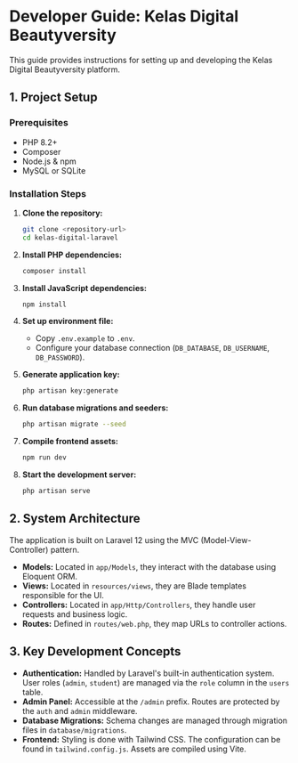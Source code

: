 # Developer Guide: Kelas Digital Beautyversity

This guide provides instructions for setting up and developing the Kelas Digital Beautyversity platform.

## 1. Project Setup

### Prerequisites
- PHP 8.2+
- Composer
- Node.js & npm
- MySQL or SQLite

### Installation Steps
1.  **Clone the repository:**
    ```bash
    git clone <repository-url>
    cd kelas-digital-laravel
    ```

2.  **Install PHP dependencies:**
    ```bash
    composer install
    ```

3.  **Install JavaScript dependencies:**
    ```bash
    npm install
    ```

4.  **Set up environment file:**
    - Copy `.env.example` to `.env`.
    - Configure your database connection (`DB_DATABASE`, `DB_USERNAME`, `DB_PASSWORD`).

5.  **Generate application key:**
    ```bash
    php artisan key:generate
    ```

6.  **Run database migrations and seeders:**
    ```bash
    php artisan migrate --seed
    ```

7.  **Compile frontend assets:**
    ```bash
    npm run dev
    ```

8.  **Start the development server:**
    ```bash
    php artisan serve
    ```

## 2. System Architecture
The application is built on Laravel 12 using the MVC (Model-View-Controller) pattern.

-   **Models:** Located in `app/Models`, they interact with the database using Eloquent ORM.
-   **Views:** Located in `resources/views`, they are Blade templates responsible for the UI.
-   **Controllers:** Located in `app/Http/Controllers`, they handle user requests and business logic.
-   **Routes:** Defined in `routes/web.php`, they map URLs to controller actions.

## 3. Key Development Concepts

-   **Authentication:** Handled by Laravel's built-in authentication system. User roles (`admin`, `student`) are managed via the `role` column in the `users` table.
-   **Admin Panel:** Accessible at the `/admin` prefix. Routes are protected by the `auth` and `admin` middleware.
-   **Database Migrations:** Schema changes are managed through migration files in `database/migrations`.
-   **Frontend:** Styling is done with Tailwind CSS. The configuration can be found in `tailwind.config.js`. Assets are compiled using Vite.

